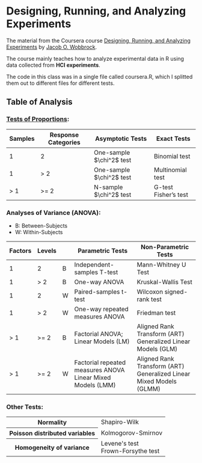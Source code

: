 # Designing, Running, and Analyzing Experiments

The material from the Coursera course [Designing, Running, and Analyzing Experiments](https://www.coursera.org/learn/designexperiments) by [Jacob O. Wobbrock](https://faculty.washington.edu/wobbrock/).

The course mainly teaches how to analyze experimental data in R using data collected from **HCI experiments**.

The code in this class was in a single file called coursera.R, which I splitted them out to different files for different tests.

## Table of Analysis

### [Tests of Proportions](tests-of-proportions):

<table>
  <thead>
    <tr>
      <th>Samples</th>
      <th>Response Categories</th>
      <th>Asymptotic Tests</th>
      <th>Exact Tests</th>
    </tr>
  </thead>
  <tbody>
    <tr>
      <td>1</td>
      <td>2</td>
      <td>One-sample $\chi^2$ test</td>
      <td>Binomial test</td>
    </tr>
    <tr>
      <td>1</td>
      <td>&gt; 2</td>
      <td>One-sample $\chi^2$ test</td>
      <td>Multinomial test</td>
    </tr>
    <tr>
      <td>&gt; 1</td>
      <td>&gt;= 2</td>
      <td>N-sample $\chi^2$ test</td>
      <td>G-test <br> Fisher’s test</td>
    </tr>
  </tbody>
</table>

### Analyses of Variance (ANOVA):

- B: Between-Subjects
- W: Within-Subjects

<table>
  <thead>
    <tr>
      <th>Factors</th>
      <th>Levels</th>
      <th></th>
      <th>Parametric Tests</th>
      <th>Non-Parametric Tests</th>
    </tr>
  </thead>
  <tbody>
    <tr>
      <td>1</td>
      <td>2</td>
      <td>B</td>
      <td>Independent-samples T-test</td>
      <td>Mann-Whitney U Test</td>
    </tr>
    <tr>
      <td>1</td>
      <td>&gt; 2</td>
      <td>B</td>
      <td>One-way ANOVA</td>
      <td>Kruskal-Wallis Test</td>
    </tr>
    <tr>
      <td>1</td>
      <td>2</td>
      <td>W</td>
      <td>Paired-samples t-test</td>
      <td>Wilcoxon signed-rank test</td>
    </tr>
    <tr>
      <td>1</td>
      <td>&gt; 2</td>
      <td>W</td>
      <td>One-way repeated measures ANOVA</td>
      <td>Friedman test</td>
    </tr>
    <tr>
      <td>&gt; 1</td>
      <td>&gt;= 2</td>
      <td>B</td>
      <td>Factorial ANOVA; Linear Models (LM)</td>
      <td>Aligned Rank Transform (ART) <br> Generalized Linear Models (GLM)</td>
    </tr>
    <tr>
      <td>&gt; 1</td>
      <td>&gt;= 2</td>
      <td>W</td>
      <td>Factorial repeated measures ANOVA <br> Linear Mixed Models (LMM)</td>
      <td>Aligned Rank Transform (ART) <br> Generalized Linear Mixed Models (GLMM)</td>
    </tr>
  </tbody>
</table>

### Other Tests:

<table>
  <tbody>
    <tr>
      <th>Normality</th>
      <td>Shapiro-Wilk</td>
    </tr>
    <tr>
      <th>Poisson distributed variables</th>
      <td>Kolmogorov-Smirnov</td>
    </tr>
    <tr>
      <th>Homogeneity of variance</th>
      <td>Levene's test<br>Frown-Forsythe test</td>
    </tr>
  </tbody>
</table>

